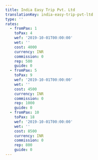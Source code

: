 ```yaml
---
title: India Easy Trip Pvt. Ltd
translationKey: india-easy-trip-pvt-ltd
type: ''
rates:
  - fromPax: 1
    toPax: 4
    wef: '2019-10-01T00:00:00'
    wet: ''
    cost: 4000
    currency: INR
    commission: 0
    rep: 500
    guide: 0
  - fromPax: 5
    toPax: 9
    wef: '2019-10-01T00:00:00'
    wet: ''
    cost: 4500
    currency: INR
    commission: 0
    rep: 1000
    guide: 0
  - fromPax: 10
    toPax: 18
    wef: '2019-10-01T00:00:00'
    wet: ''
    cost: 8500
    currency: INR
    commission: 0
    rep: 800
    guide: 0
---
```










